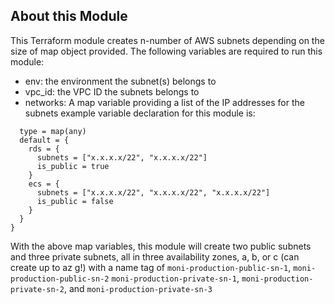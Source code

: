 ## About this Module
This Terraform module creates n-number of AWS subnets depending on the size of map object provided. The following variables are required to run this module:
* env: the environment the subnet(s) belongs to
* vpc_id: the VPC ID the subnets belongs to
* networks: A map variable providing a list of the IP addresses for the subnets example variable declaration for this module is:
``` variable "networks" {
  type = map(any)
  default = {
    rds = {
      subnets = ["x.x.x.x/22", "x.x.x.x/22"]
      is_public = true
    }
    ecs = {
      subnets = ["x.x.x.x/22", "x.x.x.x/22", "x.x.x.x/22"]
      is_public = false
    }
  }
}
```
With the above map variables, this module will create two public subnets and three private subnets, all in three availability zones, a, b, or c (can create up to az g!) with a name tag of `moni-production-public-sn-1`, `moni-production-public-sn-2` `moni-production-private-sn-1`, `moni-production-private-sn-2`, and `moni-production-private-sn-3`

